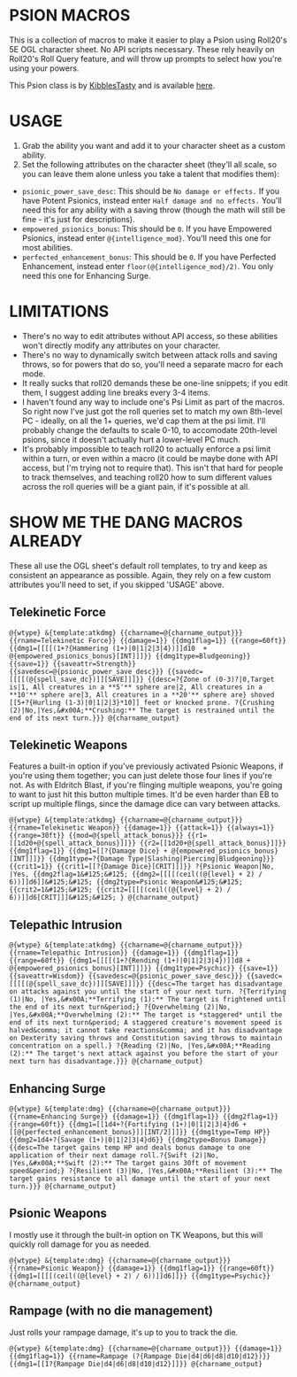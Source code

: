 # PSION MACROS
This is a collection of macros to make it easier to play a Psion using Roll20's 5E OGL character sheet. No API scripts necessary. These rely heavily on Roll20's Roll Query feature, and will throw up prompts to select how you're using  your powers.

This Psion class is by [KibblesTasty](https://www.kthomebrew.com/) and is available [here](https://www.gmbinder.com/share/-LZSNMgmChWNGW979hrj).

# USAGE
1. Grab the ability you want and add it to your character sheet as a custom ability.
2. Set the following attributes on the character sheet (they'll all scale, so you can leave them alone unless you take a talent that modifies them):
* `psionic_power_save_desc`: This should be `No damage or effects.` If you have Potent Psionics, instead enter `Half damage and no effects.` You'll need this for any ability with a saving throw (though the math will still be fine - it's just for descriptions).
* `empowered_psionics_bonus`: This should be `0`. If you have Empowered Psionics, instead enter `@{intelligence_mod}`. You'll need this one for most abilities.
* `perfected_enhancement_bonus`: This should be `0`. If you have Perfected Enhancement, instead enter `floor(@{intelligence_mod}/2)`. You only need this one for Enhancing Surge.

# LIMITATIONS
* There's no way to edit attributes without API access, so these abilities won't directly modify any attributes on your character.
* There's no way to dynamically switch between attack rolls and saving throws, so for powers that do so, you'll need a separate macro for each mode.
* It really sucks that roll20 demands these be one-line snippets; if you edit them, I suggest adding line breaks every 3-4 items.
* I haven't found any way to include one's Psi Limit as part of the macros. So right now I've just got the roll queries set to match my own 8th-level PC - ideally, on all the 1+ queries, we'd cap them at the psi limit. I'll probably change the defaults to scale 0-10, to accomodate 20th-level psions, since it doesn't actually hurt a lower-level PC much.
* It's probably impossible to teach roll20 to actually enforce a psi limit within a turn, or even within a macro (it could be maybe done with API access, but I'm trying not to require that). This isn't that hard for people to track themselves, and teaching roll20 how to sum different values across the roll queries will be a giant pain, if it's possible at all.

# SHOW ME THE DANG MACROS ALREADY
These all use the OGL sheet's default roll templates, to try and keep as consistent an appearance as possible. Again, they rely on a few custom attributes you'll need to set, if you skipped 'USAGE' above.

## Telekinetic Force
```
@{wtype} &{template:atkdmg} {{charname=@{charname_output}}} {{rname=Telekinetic Force}} {{damage=1}} {{dmg1flag=1}} {{range=60ft}} {{dmg1=[[[[(1+?{Hammering (1+)|0|1|2|3|4})]]d10  + @{empowered_psionics_bonus}[INT]]]}} {{dmg1type=Bludgeoning}} {{save=1}} {{saveattr=Strength}} {{savedesc=@{psionic_power_save_desc}}} {{savedc=[[[[(@{spell_save_dc})]][SAVE]]]}} {{desc=?{Zone of (0-3)?|0,Target is|1, All creatures in a **5'** sphere are|2, All creatures in a **10'** sphere are|3, All creatures in a **20'** sphere are} shoved [[5+?{Hurling (1-3)|0|1|2|3}*10]] feet or knocked prone. ?{Crushing (2)|No,|Yes,&#x00A;**Crushing:** The target is restrained until the end of its next turn.}}} @{charname_output}
```

## Telekinetic Weapons
Features a built-in option if you've previously activated Psionic Weapons, if you're using them together; you can just delete those four lines if you're not. As with Eldritch Blast, if you're flinging multiple weapons, you're going to want to just hit this button multiple times. It'd be even harder than EB to script up multiple flings, since the damage dice can vary between attacks.
```
@{wtype} &{template:atkdmg} {{charname=@{charname_output}}} {{rname=Telekinetic Weapon}} {{damage=1}} {{attack=1}} {{always=1}} {{range=30ft}} {{mod=@{spell_attack_bonus}}} {{r1=[[1d20+@{spell_attack_bonus}]]}} {{r2=[[1d20+@{spell_attack_bonus}]]}} {{dmg1flag=1}} {{dmg1=[[?{Damage Dice} + @{empowered_psionics_bonus}[INT]]]}} {{dmg1type=?{Damage Type|Slashing|Piercing|Bludgeoning}}} {{crit1=1}} {{crit1=[[?{Damage Dice}[CRIT]]]}} ?{Psionic Weapon|No, |Yes, {{dmg2flag=1&#125;&#125; {{dmg2=[[[[(ceil((@{level} + 2) / 6))]]d6]]&#125;&#125; {{dmg2type=Psionic Weapon&#125;&#125; {{crit2=1&#125;&#125; {{crit2=[[[[(ceil((@{level} + 2) / 6))]]d6[CRIT]]]&#125;&#125; } @{charname_output}
```

## Telepathic Intrusion
```
@{wtype} &{template:atkdmg} {{charname=@{charname_output}}} {{rname=Telepathic Intrusion}} {{damage=1}} {{dmg1flag=1}} {{range=60ft}} {{dmg1=[[[[(1+?{Rending (1+)|0|1|2|3|4})]]d8 + @{empowered_psionics_bonus}[INT]]]}} {{dmg1type=Psychic}} {{save=1}} {{saveattr=Wisdom}} {{savedesc=@{psionic_power_save_desc}}} {{savedc=[[[[(@{spell_save_dc})]][SAVE]]]}} {{desc=The target has disadvantage on attacks against you until the start of your next turn. ?{Terrifying (1)|No, |Yes,&#x00A;**Terrifying (1):** The target is frightened until the end of its next turn&period;} ?{Overwhelming (2)|No, |Yes,&#x00A;**Overwhelming (2):** The target is *staggered* until the end of its next turn&period; A staggered creature's movement speed is halved&comma; it cannot take reactions&comma; and it has disadvantage on Dexterity saving throws and Constitution saving throws to maintain concentration on a spell.} ?{Reading (2)|No, |Yes,&#x00A;**Reading (2):** The target's next attack against you before the start of your next turn has disadvantage.}}} @{charname_output}
```

## Enhancing Surge
```
@{wtype} &{template:dmg} {{charname=@{charname_output}}} {{rname=Enhancing Surge}} {{damage=1}} {{dmg1flag=1}} {{dmg2flag=1}} {{range=60ft}} {{dmg1=[[1d4+?{Fortifying (1+)|0|1|2|3|4}d6 + [[@{perfected_enhancement_bonus}]][INT/2]]]}} {{dmg1type=Temp HP}} {{dmg2=1d4+?{Savage (1+)|0|1|2|3|4}d6}} {{dmg2type=Bonus Damage}} {{desc=The target gains temp HP and deals bonus damage to one application of their next damage roll.?{Swift (2)|No, |Yes,&#x00A;**Swift (2):** The target gains 30ft of movement speed&period;} ?{Resilient (3)|No, |Yes,&#x00A;**Resilient (3):** The target gains resistance to all damage until the start of your next turn.}}} @{charname_output}
```

## Psionic Weapons
I mostly use it through the built-in option on TK Weapons, but this will quickly roll damage for you as needed.
```
@{wtype} &{template:dmg} {{charname=@{charname_output}}} {{rname=Psionic Weapon}} {{damage=1}} {{dmg1flag=1}} {{range=60ft}} {{dmg1=[[[[(ceil((@{level} + 2) / 6))]]d6]]}} {{dmg1type=Psychic}} @{charname_output}
```

## Rampage (with no die management)
Just rolls your rampage damage, it's up to you to track the die.
```
@{wtype} &{template:dmg} {{charname=@{charname_output}}} {{damage=1}} {{dmg1flag=1}} {{rname=Rampage (?{Rampage Die|d4|d6|d8|d10|d12})}} {{dmg1=[[1?{Rampage Die|d4|d6|d8|d10|d12}]]}} @{charname_output}
```
